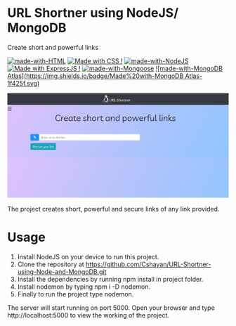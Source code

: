 # URL Shortner using NodeJS/ MongoDB

Create short and powerful links

[![made-with-HTML](https://img.shields.io/badge/Made%20with-HTML-1f425f.svg)](https://www.latex-project.org/)
[![Made with CSS !](https://img.shields.io/badge/Made%20with-SCSS-1abc9c.svg)](https://GitHub.com/Naereen/ama)
[![made-with-NodeJS](https://img.shields.io/badge/Made%20with-NodeJS-1f425f.svg)](https://www.latex-project.org/)
[![Made with ExpressJS !](https://img.shields.io/badge/Made%20with-ExpressJS-1abc9c.svg)](https://GitHub.com/Naereen/ama)
[![made-with-Mongoose](https://img.shields.io/badge/Made%20with-Mongoose-1f425f.svg)](https://www.latex-project.org/)
[![made-with-MongoDB Atlas](https://img.shields.io/badge/Made%20with-MongoDB Atlas-1f425f.svg)](https://www.latex-project.org/)

![Alt text](public/img/ss.png "Title")

The project creates short, powerful and secure links of any link provided.

# Usage

1.  Install NodeJS on your device to run this project.
2.  Clone the repository at https://github.com/Cshayan/URL-Shortner-using-Node-and-MongoDB.git
3.  Install the dependencies by running npm install in project folder.
4.  Install nodemon by typing npm i -D nodemon.
5.  Finally to run the project type nodemon.

The server will start running on port 5000. Open your browser and type http://localhost:5000 to view the working of
the project.
